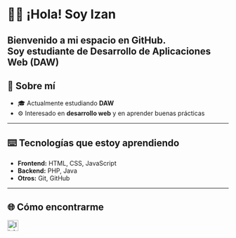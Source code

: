 # 👋🏼 ¡Hola! Soy Izan  

Bienvenido a mi espacio en GitHub.  
Soy **estudiante de Desarrollo de Aplicaciones Web (DAW)** 
---

## 👤 Sobre mí
- 🎓 Actualmente estudiando **DAW**  
- ⚙️ Interesado en **desarrollo web** y en aprender buenas prácticas  
---

## ⌨️ Tecnologías que estoy aprendiendo
- **Frontend:** HTML, CSS, JavaScript  
- **Backend:** PHP, Java  
- **Otros:** Git, GitHub 

---

## 🌐 Cómo encontrarme 
 <a href="https://www.linkedin.com/in/izan-alejo-p%C3%A9rez-856854365/" target="_blank">
  <img src="https://img.shields.io/static/v1?message=LinkedIn&logo=linkedin&label=&color=0077B5&logoColor=white&labelColor=&style=for-the-badge" height="25" alt="linkedin logo" />
</a>


